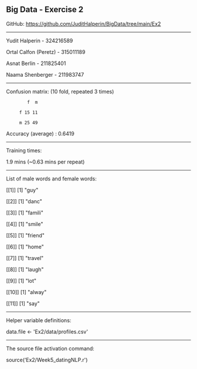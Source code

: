 
## Big Data - Exercise 2

GitHub: https://github.com/JuditHalperin/BigData/tree/main/Ex2

***

Yudit Halperin - 324216589

Ortal Calfon (Peretz) - 315011189

Asnat Berlin - 211825401

Naama Shenberger - 211983747

***

Confusion matrix: (10 fold, repeated 3 times)
 
            f  m

         f 15 11

         m 25 49
                            
 Accuracy (average) : 0.6419

***

Training times:

1.9 mins (~0.63 mins per repeat)

***

List of male words and female words:

[[1]]
[1] "guy"

[[2]]
[1] "danc"

[[3]]
[1] "famili"

[[4]]
[1] "smile"

[[5]]
[1] "friend"

[[6]]
[1] "home"

[[7]]
[1] "travel"

[[8]]
[1] "laugh"

[[9]]
[1] "lot"

[[10]]
[1] "alway"

[[11]]
[1] "say"

***

Helper variable definitions:

data.file <- 'Ex2/data/profiles.csv'

***

The source file activation command:

source(‘Ex2/Week5_datingNLP.r')



